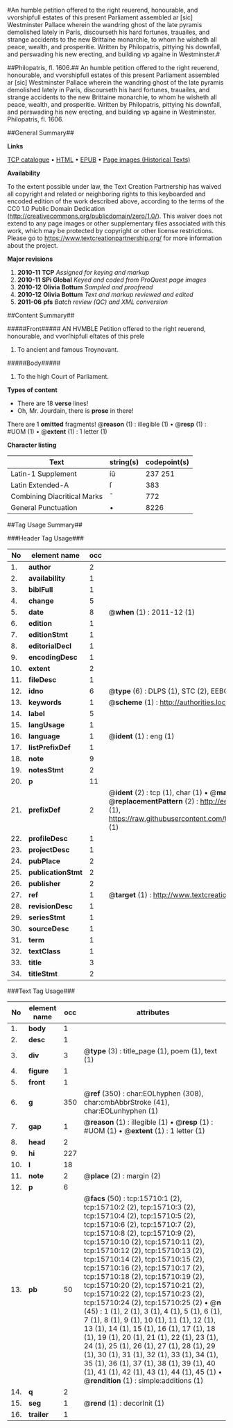 #An humble petition offered to the right reuerend, honourable, and vvorshipfull estates of this present Parliament assembled ar [sic] Westminster Pallace wherein the wandring ghost of the late pyramis demolished lately in París, discourseth his hard fortunes, trauailes, and strange accidents to the new Brittaine monarchie, to whom he wisheth all peace, wealth, and prosperitie. Written by Philopatris, pittying his downfall, and perswading his new erecting, and building vp againe in Westminster.#

##Philopatris, fl. 1606.##
An humble petition offered to the right reuerend, honourable, and vvorshipfull estates of this present Parliament assembled ar [sic] Westminster Pallace wherein the wandring ghost of the late pyramis demolished lately in París, discourseth his hard fortunes, trauailes, and strange accidents to the new Brittaine monarchie, to whom he wisheth all peace, wealth, and prosperitie. Written by Philopatris, pittying his downfall, and perswading his new erecting, and building vp againe in Westminster.
Philopatris, fl. 1606.

##General Summary##

**Links**

[TCP catalogue](http://www.ota.ox.ac.uk/tcp/)  • 
[HTML](http://tei.it.ox.ac.uk/tcp/Texts-HTML/free/A09/A09609.html)  • 
[EPUB](http://tei.it.ox.ac.uk/tcp/Texts-EPUB/free/A09/A09609.epub) • 
[Page images (Historical Texts)](https://historicaltexts.jisc.ac.uk/eebo-99850502e)

**Availability**

To the extent possible under law, the Text Creation Partnership has waived all copyright and related or neighboring rights to this keyboarded and encoded edition of the work described above, according to the terms of the CC0 1.0 Public Domain Dedication (http://creativecommons.org/publicdomain/zero/1.0/). This waiver does not extend to any page images or other supplementary files associated with this work, which may be protected by copyright or other license restrictions. Please go to https://www.textcreationpartnership.org/ for more information about the project.

**Major revisions**

1. __2010-11__ __TCP__ *Assigned for keying and markup*
1. __2010-11__ __SPi Global__ *Keyed and coded from ProQuest page images*
1. __2010-12__ __Olivia Bottum__ *Sampled and proofread*
1. __2010-12__ __Olivia Bottum__ *Text and markup reviewed and edited*
1. __2011-06__ __pfs__ *Batch review (QC) and XML conversion*

##Content Summary##

#####Front#####
AN HVMBLE Petition offered to the right reuerend, honourable, and vvorſhipfull eſtates of this preſe
1. To ancient and famous Troynovant.

#####Body#####

1. To the high Court of Parliament.

**Types of content**

  * There are 18 **verse** lines!
  * Oh, Mr. Jourdain, there is **prose** in there!

There are 1 **omitted** fragments! 
 @__reason__ (1) : illegible (1)  •  @__resp__ (1) : #UOM (1)  •  @__extent__ (1) : 1 letter (1)

**Character listing**


|Text|string(s)|codepoint(s)|
|---|---|---|
|Latin-1 Supplement|íû|237 251|
|Latin Extended-A|ſ|383|
|Combining             Diacritical Marks|̄|772|
|General Punctuation|•|8226|

##Tag Usage Summary##

###Header Tag Usage###

|No|element name|occ|attributes|
|---|---|---|---|
|1.|__author__|2||
|2.|__availability__|1||
|3.|__biblFull__|1||
|4.|__change__|5||
|5.|__date__|8| @__when__ (1) : 2011-12 (1)|
|6.|__edition__|1||
|7.|__editionStmt__|1||
|8.|__editorialDecl__|1||
|9.|__encodingDesc__|1||
|10.|__extent__|2||
|11.|__fileDesc__|1||
|12.|__idno__|6| @__type__ (6) : DLPS (1), STC (2), EEBO-CITATION (1), PROQUEST (1), VID (1)|
|13.|__keywords__|1| @__scheme__ (1) : http://authorities.loc.gov/ (1)|
|14.|__label__|5||
|15.|__langUsage__|1||
|16.|__language__|1| @__ident__ (1) : eng (1)|
|17.|__listPrefixDef__|1||
|18.|__note__|9||
|19.|__notesStmt__|2||
|20.|__p__|11||
|21.|__prefixDef__|2| @__ident__ (2) : tcp (1), char (1)  •  @__matchPattern__ (2) : ([0-9\-]+):([0-9IVX]+) (1), (.+) (1)  •  @__replacementPattern__ (2) : http://eebo.chadwyck.com/downloadtiff?vid=$1&page=$2 (1), https://raw.githubusercontent.com/textcreationpartnership/Texts/master/tcpchars.xml#$1 (1)|
|22.|__profileDesc__|1||
|23.|__projectDesc__|1||
|24.|__pubPlace__|2||
|25.|__publicationStmt__|2||
|26.|__publisher__|2||
|27.|__ref__|1| @__target__ (1) : http://www.textcreationpartnership.org/docs/. (1)|
|28.|__revisionDesc__|1||
|29.|__seriesStmt__|1||
|30.|__sourceDesc__|1||
|31.|__term__|1||
|32.|__textClass__|1||
|33.|__title__|3||
|34.|__titleStmt__|2||


###Text Tag Usage###

|No|element name|occ|attributes|
|---|---|---|---|
|1.|__body__|1||
|2.|__desc__|1||
|3.|__div__|3| @__type__ (3) : title_page (1), poem (1), text (1)|
|4.|__figure__|1||
|5.|__front__|1||
|6.|__g__|350| @__ref__ (350) : char:EOLhyphen (308), char:cmbAbbrStroke (41), char:EOLunhyphen (1)|
|7.|__gap__|1| @__reason__ (1) : illegible (1)  •  @__resp__ (1) : #UOM (1)  •  @__extent__ (1) : 1 letter (1)|
|8.|__head__|2||
|9.|__hi__|227||
|10.|__l__|18||
|11.|__note__|2| @__place__ (2) : margin (2)|
|12.|__p__|6||
|13.|__pb__|50| @__facs__ (50) : tcp:15710:1 (2), tcp:15710:2 (2), tcp:15710:3 (2), tcp:15710:4 (2), tcp:15710:5 (2), tcp:15710:6 (2), tcp:15710:7 (2), tcp:15710:8 (2), tcp:15710:9 (2), tcp:15710:10 (2), tcp:15710:11 (2), tcp:15710:12 (2), tcp:15710:13 (2), tcp:15710:14 (2), tcp:15710:15 (2), tcp:15710:16 (2), tcp:15710:17 (2), tcp:15710:18 (2), tcp:15710:19 (2), tcp:15710:20 (2), tcp:15710:21 (2), tcp:15710:22 (2), tcp:15710:23 (2), tcp:15710:24 (2), tcp:15710:25 (2)  •  @__n__ (45) : 1 (1), 2 (1), 3 (1), 4 (1), 5 (1), 6 (1), 7 (1), 8 (1), 9 (1), 10 (1), 11 (1), 12 (1), 13 (1), 14 (1), 15 (1), 16 (1), 17 (1), 18 (1), 19 (1), 20 (1), 21 (1), 22 (1), 23 (1), 24 (1), 25 (1), 26 (1), 27 (1), 28 (1), 29 (1), 30 (1), 31 (1), 32 (1), 33 (1), 34 (1), 35 (1), 36 (1), 37 (1), 38 (1), 39 (1), 40 (1), 41 (1), 42 (1), 43 (1), 44 (1), 45 (1)  •  @__rendition__ (1) : simple:additions (1)|
|14.|__q__|2||
|15.|__seg__|1| @__rend__ (1) : decorInit (1)|
|16.|__trailer__|1||
